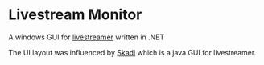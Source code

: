# Livestream Monitor
A windows GUI for [livestreamer](http://docs.livestreamer.io/install.html#windows-binaries) written in .NET

The UI layout was influenced by [Skadi](https://github.com/s1mpl3x/skadi) which is a java GUI for livestreamer.
